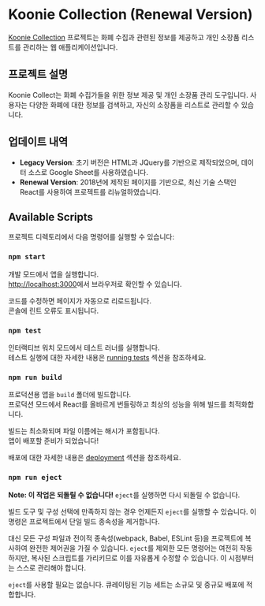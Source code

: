 # Koonie Collection (Renewal Version)

[Koonie Collection](https://github.com/WangKooN-S/CollectArchive) 프로젝트는 화폐 수집과 관련된 정보를 제공하고 개인 소장품 리스트를 관리하는 웹 애플리케이션입니다.

## 프로젝트 설명

Koonie Collect는 화폐 수집가들을 위한 정보 제공 및 개인 소장품 관리 도구입니다. 사용자는 다양한 화폐에 대한 정보를 검색하고, 자신의 소장품을 리스트로 관리할 수 있습니다.

## 업데이트 내역

- **Legacy Version**: 초기 버전은 HTML과 JQuery를 기반으로 제작되었으며, 데이터 소스로 Google Sheet를 사용하였습니다.
- **Renewal Version**: 2018년에 제작된 페이지를 기반으로, 최신 기술 스택인 React를 사용하여 프로젝트를 리뉴얼하였습니다.

## Available Scripts

프로젝트 디렉토리에서 다음 명령어를 실행할 수 있습니다:

### `npm start`

개발 모드에서 앱을 실행합니다.\
[http://localhost:3000](http://localhost:3000)에서 브라우저로 확인할 수 있습니다.

코드를 수정하면 페이지가 자동으로 리로드됩니다.\
콘솔에 린트 오류도 표시됩니다.

### `npm test`

인터랙티브 워치 모드에서 테스트 러너를 실행합니다.\
테스트 실행에 대한 자세한 내용은 [running tests](https://facebook.github.io/create-react-app/docs/running-tests) 섹션을 참조하세요.

### `npm run build`

프로덕션용 앱을 `build` 폴더에 빌드합니다.\
프로덕션 모드에서 React를 올바르게 번들링하고 최상의 성능을 위해 빌드를 최적화합니다.

빌드는 최소화되며 파일 이름에는 해시가 포함됩니다.\
앱이 배포할 준비가 되었습니다!

배포에 대한 자세한 내용은 [deployment](https://facebook.github.io/create-react-app/docs/deployment) 섹션을 참조하세요.

### `npm run eject`

**Note: 이 작업은 되돌릴 수 없습니다!** `eject`를 실행하면 다시 되돌릴 수 없습니다.

빌드 도구 및 구성 선택에 만족하지 않는 경우 언제든지 `eject`를 실행할 수 있습니다. 이 명령은 프로젝트에서 단일 빌드 종속성을 제거합니다.

대신 모든 구성 파일과 전이적 종속성(webpack, Babel, ESLint 등)을 프로젝트에 복사하여 완전한 제어권을 가질 수 있습니다. `eject`를 제외한 모든 명령어는 여전히 작동하지만, 복사된 스크립트를 가리키므로 이를 자유롭게 수정할 수 있습니다. 이 시점부터는 스스로 관리해야 합니다.

`eject`를 사용할 필요는 없습니다. 큐레이팅된 기능 세트는 소규모 및 중규모 배포에 적합합니다.